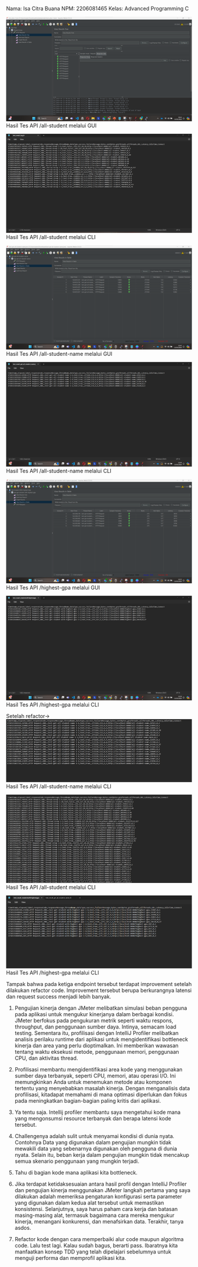Nama: Isa Citra Buana
NPM: 2206081465
Kelas: Advanced Programming C

![Hasil Tes API all-student melalui GUI](documentation/GUI-test-all-student.png)
Hasil Tes API /all-student melalui GUI

![Hasil Tes API all-student melalui CLI](documentation/CLI-test-all-student.png)
Hasil Tes API /all-student melalui CLI

![](documentation/GUI-test-get-all-student-name.png)
Hasil Tes API /all-student-name melalui GUI

![](documentation/CLI-test-get-all-student-name.png)
Hasil Tes API /all-student-name melalui CLI

![](documentation/GUI-test-get-student-with-highest-gpa.png)
Hasil Tes API /highest-gpa melalui GUI

![](documentation/CLI-test-get-student-with-highest-gpa.png)
Hasil Tes API /highest-gpa melalui CLI

Setelah refactor->
![](documentation/updated-get-all-student-name.png)
Hasil Tes API /all-student-name melalui CLI

![](documentation/updated-get-all-student.png)
Hasil Tes API /all-student melalui CLI

![](documentation/updated-student-with-highest-gpa.png)
Hasil Tes API /highest-gpa melalui CLI

Tampak bahwa pada ketiga endpoint tersebut terdapat improvement setelah dilakukan refactor code. Improvement tersebut berupa berkurangnya latensi dan request success menjadi lebih banyak.

1. Pengujian kinerja dengan JMeter melibatkan simulasi beban pengguna pada aplikasi untuk mengukur kinerjanya dalam berbagai kondisi. JMeter berfokus pada pengukuran metrik 
seperti waktu respons, throughput, dan penggunaan sumber daya. Intinya, semacam load testing. Sementara itu, profilisasi dengan IntelliJ Profiler melibatkan 
analisis perilaku runtime dari aplikasi untuk mengidentifikasi bottleneck kinerja dan area yang perlu dioptimalkan. 
Ini memberikan wawasan tentang waktu eksekusi metode, penggunaan memori, penggunaan CPU, dan aktivitas thread.

2. Profilisasi membantu mengidentifikasi area kode yang menggunakan sumber daya terbanyak, seperti CPU, memori, atau operasi I/O.
   Ini memungkinkan Anda untuk menemukan metode atau komponen tertentu yang menyebabkan masalah kinerja. Dengan menganalisis data profilisasi,
   kitadapat memahami di mana optimasi diperlukan dan fokus pada meningkatkan bagian-bagian paling kritis dari aplikasi.

3. Ya tentu saja. Intellij profiler membantu saya mengetahui kode mana yang mengonsumsi resource terbanyak dan berapa latensi kode tersebut.
   
4. Challengenya adalah sulit untuk menyamai kondisi di dunia nyata.  Contohnya  Data yang digunakan dalam pengujian mungkin tidak mewakili data
    yang sebenarnya digunakan oleh pengguna di dunia nyata. Selain itu, beban kerja dalam pengujian mungkin tidak mencakup semua skenario penggunaan yang mungkin terjadi.
   
5. Tahu di bagian kode mana aplikasi kita bottleneck.
   
6. Jika terdapat ketidaksesuaian antara hasil profil dengan IntelliJ Profiler dan pengujian kinerja menggunakan JMeter
   langkah pertama yang saya dilakukan adalah memeriksa pengaturan konfigurasi
 serta parameter yang digunakan dalam kedua alat tersebut untuk memastikan konsistensi. Selanjutnya, saya harus paham cara kerja dan batasan masing-masing alat,
termasuk bagaimana cara mereka mengukur kinerja, menangani konkurensi, dan menafsirkan data. Terakhir, tanya asdos.

7. Refactor kode dengan cara memperbaiki alur code maupun algoritma code. Lalu test lagi. Kalau sudah bagus, berarti pass. Ibaratnya kita manfaatkan konsep TDD yang telah dipelajari
   sebelumnya untuk menguji performa dan memprofil aplikasi kita. 
   
